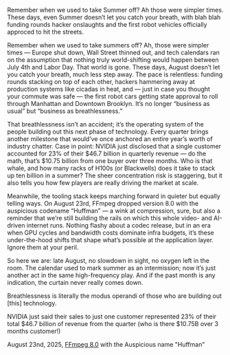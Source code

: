 Remember when we used to take Summer off? Ah those were simpler times. These days, even Summer doesn’t let you catch your breath, with blah blah funding rounds hacker onslaughts and the first robot vehicles officially approced to hit the streets. 

Remember when we used to take summers off? Ah, those were simpler times — Europe shut down, Wall Street thinned out, and tech calendars ran on the assumption that nothing truly world-shifting would happen between July 4th and Labor Day. That world is gone. These days, August doesn’t let you catch your breath, much less step away. The pace is relentless: funding rounds stacking on top of each other, hackers hammering away at production systems like cicadas in heat, and — just in case you thought your commute was safe — the first robot cars getting state approval to roll through Manhattan and Downtown Brooklyn. It’s no longer “business as usual” but “business as breathlessness.”

That breathlessness isn’t an accident; it’s the operating system of the people building out this next phase of technology. Every quarter brings another milestone that would’ve once anchored an entire year’s worth of industry chatter. Case in point: NVIDIA just disclosed that a single customer accounted for 23% of their $46.7 billion in quarterly revenue — do the math, that’s $10.75 billion from one buyer over three months. Who is that whale, and how many racks of H100s (or Blackwells) does it take to stack up ten billion in a summer? The sheer concentration risk is staggering, but it also tells you how few players are really driving the market at scale.

Meanwhile, the tooling stack keeps marching forward in quieter but equally telling ways. On August 23rd, FFmpeg dropped version 8.0 with the auspicious codename “Huffman” — a wink at compression, sure, but also a reminder that we’re still building the rails on which this whole video- and AI-driven internet runs. Nothing flashy about a codec release, but in an era when GPU cycles and bandwidth costs dominate infra budgets, it’s these under-the-hood shifts that shape what’s possible at the application layer. Ignore them at your peril.

So here we are: late August, no slowdown in sight, no oxygen left in the room. The calendar used to mark summer as an intermission; now it’s just another act in the same high-frequency play. And if the past month is any indication, the curtain never really comes down.

Breathlessness is literally the modus operandi of those who are building out [this] technology. 

NVIDIA just said their sales to just one customer represented 23% of their total $46.7 billion of revenue from the quarter (who is there $10.75B over 3 months customer!) 

August 23nd, 2025, [FFmpeg 8.0](https://news.ycombinator.com/item?id=44985730) with the Auspicious name "Huffman”
